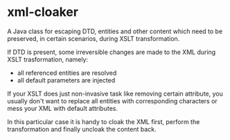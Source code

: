 xml-cloaker
===========

A Java class for escaping DTD, entities and other content which need to be 
preserved, in certain scenarios, during XSLT transformation.

If DTD is present, some irreversible changes are made to the XML during XSLT 
trasformation, namely:

* all referenced entities are resolved
* all default parameters are injected

If your XSLT does just non-invasive task like removing certain attribute, you 
usually don't want to replace all entities with corresponding characters or mess
your XML with default attributes.

In this particular case it is handy to cloak the XML first, perform the 
transformation and finally uncloak the content back.